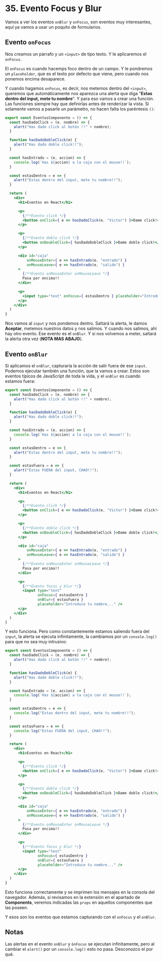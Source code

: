 # 35. Evento Focus y Blur

Vamos a ver los eventos `onBlur` y `onFocus`, son eventos muy interesantes, aquí ya vamos a usar un poquito de formularios.

## Evento `onFocus`

Nos creamos un párrafo y un `<input>` de tipo texto. Y le aplicaremos el `onFocus`.

El `onFocus` es cuando hacemps foco dentro de un campo. Y le pondremos un `placeholder`, que es el texto por defecto que viene, pero cuando nos
ponemos encima desaparece.

Y cuando hagamos `onFocus`, es decir, nos metemos dentro del `<input>`, queremos que automáticamente nos aparezca una alerta que diga
"**Estas dentro del input, mete tu nombre**".
Y para eso vamos a crear una función. Las funciones siempre hay que definirlas antes de renderizar la vista. Si solamente vamos a pasarle un
parámetro, no hacen falta los paréntesis `()`:

```jsx
export const EventosComponente = () => {
  const hasDadoClick = (e, nombre) => {
    alert("Has dado click al botón !!" + nombre);
  }

  function hasDadoDobleClick(e) {
    alert("Has dado doble click!!");
  }

  const hasEntrado = (e, accion) => {
    console.log(`Has ${accion} a la caja con el mouse!!`);
  }

  const estasDentro = e => {
    alert("Estas dentro del input, mete tu nombre!!");
  }

  return (
    <div>
      <h1>Eventos en React</h1>

      <p>
        {/**Evento click */}
        <button onClick={ e => hasDadoClick(e, "Victor") }>Dame click!</button>
      </p>

      <p>
        {/**Evento doble click */}
        <button onDoubleClick={ hasDadoDobleClick }>Dame doble click!</button>
      </p>

      <div id="caja" 
          onMouseEnter={ e => hasEntrado(e, "entrado") } 
          onMouseLeave={ e => hasEntrado(e, "salido") }
      >
        {/**Evento onMouseEnter onMouseLeave */}
        Pasa por encima!!
      </div>

      <p>
        <input type="text" onFocus={ estasDentro } placeholder="Introduce tu nombre..." />
      </p>
    </div>
  )
}
```

Nos vamos al `input` y nos pondemos dentro. Saltará la alerta, le damos **Aceptar**, metemos nuestros datos y nos salimos. Y cuando nos salimos,
ahí hay otro evento. Ese evento es el `onBlur`. Y si nos volvemos a meter, saltará la alerta otra vez (**NOTA MAS ABAJO**).

## Evento `onBlur`

Si aplicamos el `onBlur`, capturaría la acción de salir fuera de ese `input`. Podemos ejecutar también una función, que la vamos a crear.
Estos son eventos típicos de JavaScript de toda la vida, y el `onBlur` es cuando estamos fuera:

```jsx
export const EventosComponente = () => {
  const hasDadoClick = (e, nombre) => {
    alert("Has dado click al botón !!" + nombre);
  }

  function hasDadoDobleClick(e) {
    alert("Has dado doble click!!");
  }

  const hasEntrado = (e, accion) => {
    console.log(`Has ${accion} a la caja con el mouse!!`);
  }

  const estasDentro = e => {
    alert("Estas dentro del input, mete tu nombre!!");
  }

  const estasFuera = e => {
    alert("Estas FUERA del input, CHAO!!");
  }

  return (
    <div>
      <h1>Eventos en React</h1>

      <p>
        {/**Evento click */}
        <button onClick={ e => hasDadoClick(e, "Victor") }>Dame click!</button>
      </p>

      <p>
        {/**Evento doble click */}
        <button onDoubleClick={ hasDadoDobleClick }>Dame doble click!</button>
      </p>

      <div id="caja" 
          onMouseEnter={ e => hasEntrado(e, "entrado") } 
          onMouseLeave={ e => hasEntrado(e, "salido") }
      >
        {/**Evento onMouseEnter onMouseLeave */}
        Pasa por encima!!
      </div>

      <p>
        {/**Evento focus y blur */}
        <input type="text" 
               onFocus={ estasDentro } 
               onBlur={ estasFuera } 
               placeholder="Introduce tu nombre..." />
      </p>
    </div>
  )
}
```

Y esto funciona. Pero como constantemente estamos saliendo fuera del `input`, la alerta se ejecuta infinitamente, la cambiamos por un
`console.log()` para que no sea muy intrusivo:

```jsx
export const EventosComponente = () => {
  const hasDadoClick = (e, nombre) => {
    alert("Has dado click al botón !!" + nombre);
  }

  function hasDadoDobleClick(e) {
    alert("Has dado doble click!!");
  }

  const hasEntrado = (e, accion) => {
    console.log(`Has ${accion} a la caja con el mouse!!`);
  }

  const estasDentro = e => {
    console.log("Estas dentro del input, mete tu nombre!!");
  }

  const estasFuera = e => {
    console.log("Estas FUERA del input, CHAO!!");
  }

  return (
    <div>
      <h1>Eventos en React</h1>

      <p>
        {/**Evento click */}
        <button onClick={ e => hasDadoClick(e, "Victor") }>Dame click!</button>
      </p>

      <p>
        {/**Evento doble click */}
        <button onDoubleClick={ hasDadoDobleClick }>Dame doble click!</button>
      </p>

      <div id="caja" 
          onMouseEnter={ e => hasEntrado(e, "entrado") } 
          onMouseLeave={ e => hasEntrado(e, "salido") }
      >
        {/**Evento onMouseEnter onMouseLeave */}
        Pasa por encima!!
      </div>

      <p>
        {/**Evento focus y blur */}
        <input type="text" 
               onFocus={ estasDentro } 
               onBlur={ estasFuera } 
               placeholder="Introduce tu nombre..." />
      </p>
    </div>
  )
}
```

Esto funciona correctamente y se imprimen los mensajes en la consola del navegador.
Además, si revisamos en la extensión en el apartado de **Components**, veremos indicadas las `props` en aquellos componentes que las poseen.

Y esos son los eventos que estamos capturando con el `onFocus` y el `onBlur`.

## Notas

Las alertas en el evento `onBlur` y `ònFocus` se ejecutan infinitamente, pero al cambiar el `alert()` por un `console.log()` esto no pasa.
Desconozco el por qué.